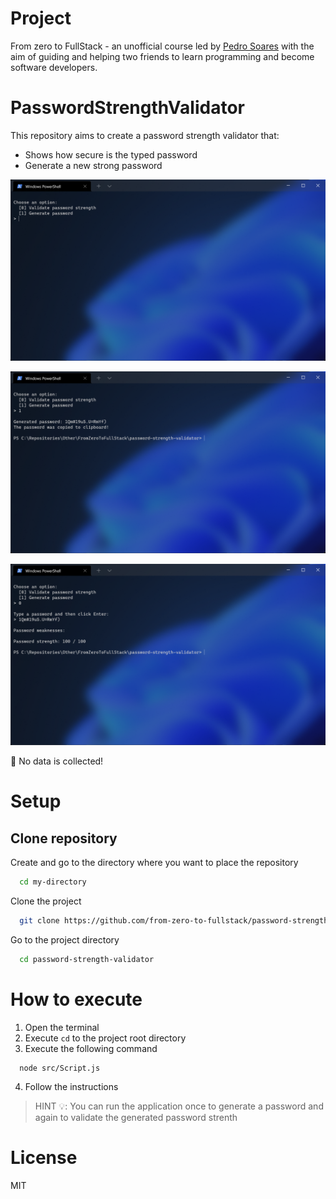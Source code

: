 # Project

From zero to FullStack - an unofficial course led by [Pedro Soares](https://github.com/pncsoares) with the aim of guiding and helping two friends to learn programming and become software developers.

# PasswordStrengthValidator

This repository aims to create a password strength validator that:
- Shows how secure is the typed password
- Generate a new strong password

![menu](./images/menu.png)

![generated password](./images/generated-password.png)

![password strength](./images/password-strength.png)

🙈 No data is collected!

# Setup

## Clone repository

Create and go to the directory where you want to place the repository

```bash
  cd my-directory
```

Clone the project

```bash
  git clone https://github.com/from-zero-to-fullstack/password-strength-validator.git
```

Go to the project directory

```bash
  cd password-strength-validator
```

# How to execute

1. Open the terminal
2. Execute `cd` to the project root directory
3. Execute the following command
```
  node src/Script.js
```
4. Follow the instructions

> HINT 💡: You can run the application once to generate a password and again to validate the generated password strenth

# License

MIT